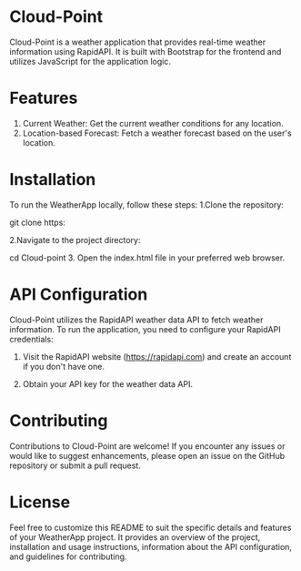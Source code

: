 # Cloud-Point
Cloud-Point is a weather application that provides real-time weather information using RapidAPI. It is built with Bootstrap for the frontend and utilizes JavaScript for the application logic.

# Features
  1. Current Weather: Get the current weather conditions for any location.
  2. Location-based Forecast: Fetch a weather forecast based on the user's location.
  
# Installation
To run the WeatherApp locally, follow these steps:
1.Clone the repository:

git clone https:

2.Navigate to the project directory:

cd Cloud-point
3. Open the index.html file in your preferred web browser.

# API Configuration
Cloud-Point utilizes the RapidAPI weather data API to fetch weather information. To run the application, you need to configure your RapidAPI credentials:

 1. Visit the RapidAPI website (https://rapidapi.com) and create an account if you don't have one.

 2. Obtain your API key for the weather data API.

# Contributing
Contributions to Cloud-Point are welcome! If you encounter any issues or would like to suggest enhancements, please open an issue on the GitHub repository or submit a pull request.

# License
Feel free to customize this README to suit the specific details and features of your WeatherApp project. It provides an overview of the project, installation and usage instructions, information about the API configuration, and guidelines for contributing.

